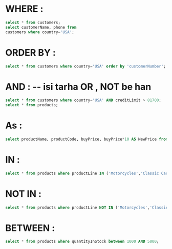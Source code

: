 # WHERE :
```sql
select * from customers;
select customerName, phone from 
customers where country='USA';
```
# ORDER BY :
```sql
select * from customers where country='USA' order by 'customerNumber';
```
# AND :   -- isi tarha OR , NOT be han
```sql
select * from customers where country='USA' AND creditLimit > 81700;  
select * from products;
```
# As :
```sql
select productName, productCode, buyPrice, buyPrice*10 AS NewPrice from products;
``` 
# IN :
```sql
select * from products where productLine IN ('Motorcycles','Classic Cars');
```
# NOT IN :
```sql
select * from products where productLine NOT IN ('Motorcycles','Classic Cars');
```
# BETWEEN :
```sql
select * from products where quantityInStock between 1000 AND 5000;
```